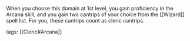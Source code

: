 When you choose this domain at 1st level, you gain proficiency in the Arcana skill, and you gain two cantrips of your choice from the [[Wizard]] spell list. For you, these cantrips count as cleric cantrips.

tags: [[Cleric#Arcana]]